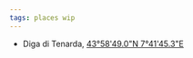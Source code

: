 ```yaml
---
tags: places wip
---
```

- Diga di Tenarda, [43°58'49.0"N 7°41'45.3"E](https://www.google.com/maps/place/43.980282,7.695909/data=!4m6!3m5!1s0!7e2!8m2!3d43.980281999999995!4d7.6959089999999994?utm_source=mstt_1)
<!--
	implement this in OSM
-->